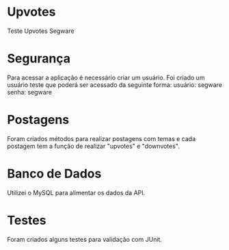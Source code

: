 # Upvotes
Teste Upvotes Segware

# Segurança
Para acessar a aplicação é necessário criar um usuário.
Foi criado um usuário teste que poderá ser acessado da seguinte forma:
usuário: segware
senha: segware

# Postagens
Foram criados métodos para realizar postagens com temas e cada postagem tem a função de realizar "upvotes" e "downvotes".

# Banco de Dados
Utilizei o MySQL para alimentar os dados da API.

# Testes
Foram criados alguns testes para validação com JUnit.
